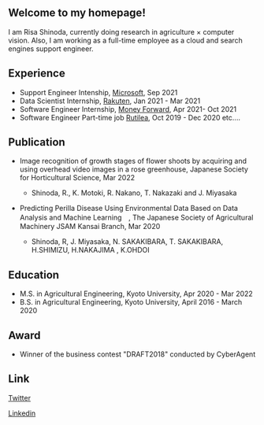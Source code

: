 ## Welcome to my homepage!

I am Risa Shinoda, currently doing research in agriculture × computer vision.
Also, I am working as a full-time employee as a cloud and search engines support engineer.

## Experience
- Support Engineer Intenship, [Microsoft](https://www.microsoft.com/ja-jp/mscorp), Sep 2021
- Data Scientist Internship, [Rakuten](https://corp.rakuten.co.jp/), Jan 2021 - Mar 2021
- Software Engineer Internship, [Money Forward](https://corp.moneyforward.com/), Apr 2021- Oct 2021
- Software Engineer Part-time job [Rutilea](https://www.rutilea.com/), Oct 2019 - Dec 2020
etc....

## Publication
- Image recognition of growth stages of flower shoots by acquiring and using overhead video images in a
rose greenhouse, Japanese Society for Horticultural Science, Mar 2022
    - Shinoda, R., K. Motoki, R. Nakano, T. Nakazaki and J. Miyasaka

- Predicting Perilla Disease Using Environmental Data Based on Data Analysis and Machine Learning　, The Japanese Society of Agricultural Machinery JSAM Kansai Branch, Mar 2020
    - Shinoda, R, J. Miyasaka, N. SAKAKIBARA, T. SAKAKIBARA, H.SHIMIZU, H.NAKAJIMA , K.OHDOI

## Education
- M.S. in Agricultural Engineering, Kyoto University, Apr 2020 - Mar 2022
- B.S. in Agricultural Engineering, Kyoto University, April 2016 - March 2020

## Award
- Winner of the business contest "DRAFT2018" conducted by CyberAgent

## Link
[Twitter](https://twitter.com/dahlian0)

[Linkedin](https://www.linkedin.com/in/risa-shinoda)
